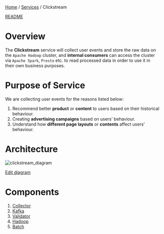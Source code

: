 <p>
    <a href="/docs/index.md">Home</a> /
    <a href="/docs/services/index.md">Services</a> /
    <span>Clickstream</span>
</p>

<a href="/services/clickstream/README.md">README</a>

# Overview
The **Clickstream** service will collect user events and store the raw data on the 
```Apache Hadoop``` cluster, and **internal consumers** can access the cluster via
```Apache Spark```, ```Presto``` etc. to read processed data in order to use
it in their own business purposes.

# Purpose of Service
We are collecting user events for the reasons listed below:

1. Recommend better **product** or **content** to users based on their 
historical behaviour.
2. Creating **advertising campaigns** based on users' behaviour.
3. Understand how **different page layouts** or **contents** affect users'
behaviour.

# Architecture
![clickstream_diagram](/docs/resources/diagrams/clickstream-diagram.png)

[Edit diagram](diagram.mmd)

# Components
1. [Collector](collector/index.md)
2. [Kafka](kafka/index.md)
3. [Validator](validator/index.md)
4. [Hadoop](hadoop/index.md)
4. [Batch](batch/index.md)
